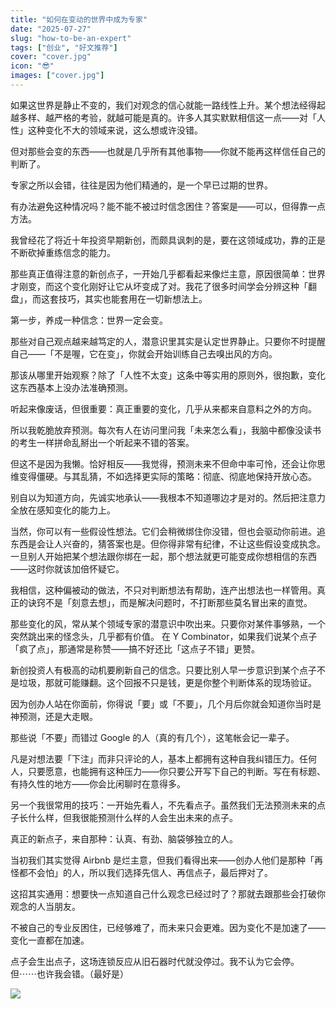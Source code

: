 ```yaml
---
title: "如何在变动的世界中成为专家"
date: "2025-07-27"
slug: "how-to-be-an-expert"
tags: ["创业", "好文推荐"]
cover: "cover.jpg"
icon: "😎"
images: ["cover.jpg"]
---
```

如果这世界是静止不变的，我们对观念的信心就能一路线性上升。某个想法经得起越多样、越严格的考验，就越可能是真的。许多人其实默默相信这一点——对「人性」这种变化不大的领域来说，这么想或许没错。



但对那些会变的东西——也就是几乎所有其他事物——你就不能再这样信任自己的判断了。



专家之所以会错，往往是因为他们精通的，是一个早已过期的世界。



有办法避免这种情况吗？能不能不被过时信念困住？答案是——可以，但得靠一点方法。



我曾经花了将近十年投资早期新创，而颇具讽刺的是，要在这领域成功，靠的正是不断砍掉重练信念的能力。



那些真正值得注意的新创点子，一开始几乎都看起来像烂主意，原因很简单：世界才刚变，而这个变化刚好让它从坏变成了对。我花了很多时间学会分辨这种「翻盘」，而这套技巧，其实也能套用在一切新想法上。



第一步，养成一种信念：世界一定会变。



那些对自己观点越来越笃定的人，潜意识里其实是认定世界静止。只要你不时提醒自己——「不是喔，它在变」，你就会开始训练自己去嗅出风的方向。



那该从哪里开始观察？除了「人性不太变」这条中等实用的原则外，很抱歉，变化这东西基本上没办法准确预测。



听起来像废话，但很重要：真正重要的变化，几乎从来都来自意料之外的方向。



所以我乾脆放弃预测。每次有人在访问里问我「未来怎么看」，我脑中都像没读书的考生一样拼命乱掰出一个听起来不错的答案。



但这不是因为我懒。恰好相反——我觉得，预测未来不但命中率可怜，还会让你思维变得僵硬。与其乱猜，不如选择更实际的策略：彻底、彻底地保持开放心态。



别自以为知道方向，先诚实地承认——我根本不知道哪边才是对的。然后把注意力全放在感知变化的能力上。



当然，你可以有一些假设性想法。它们会稍微绑住你没错，但也会驱动你前进。追东西是会让人兴奋的，猜答案也是。但你得非常有纪律，不让这些假设变成执念。
一旦别人开始把某个想法跟你绑在一起，那个想法就更可能变成你想相信的东西——这时你就该加倍怀疑它。



我相信，这种偏被动的做法，不只对判断想法有帮助，连产出想法也一样管用。真正的诀窍不是「刻意去想」，而是解决问题时，不打断那些莫名冒出来的直觉。



那些变化的风，常从某个领域专家的潜意识中吹出来。只要你对某件事够熟，一个突然跳出来的怪念头，几乎都有价值。
在 Y Combinator，如果我们说某个点子「疯了点」，那通常是称赞——搞不好还比「这点子不错」更赞。



新创投资人有极高的动机要刷新自己的信念。只要比别人早一步意识到某个点子不是垃圾，那就可能赚翻。这个回报不只是钱，更是你整个判断体系的现场验证。



因为创办人站在你面前，你得说「要」或「不要」，几个月后你就会知道你当时是神预测，还是大走眼。



那些说「不要」而错过 Google 的人（真的有几个），这笔帐会记一辈子。



凡是对想法要「下注」而非只评论的人，基本上都拥有这种自我纠错压力。任何人，只要愿意，也能拥有这种压力——你只要公开写下自己的判断。写在有标题、有持久性的地方——你会比闲聊时在意得多。



另一个我很常用的技巧：一开始先看人，不先看点子。虽然我们无法预测未来的点子长什么样，但我很能预测什么样的人会生出未来的点子。



真正的新点子，来自那种：认真、有劲、脑袋够独立的人。



当初我们其实觉得 Airbnb 是烂主意，但我们看得出来——创办人他们是那种「再怪都不会怕」的人，所以我们选择先信人、再信点子，最后押对了。



这招其实通用：想要快一点知道自己什么观念已经过时了？那就去跟那些会打破你观念的人当朋友。



不被自己的专业反困住，已经够难了，而未来只会更难。因为变化不是加速了——变化一直都在加速。



点子会生出点子，这场连锁反应从旧石器时代就没停过。我不认为它会停。
但⋯⋯也许我会错。（最好是）




![](https://prod-files-secure.s3.us-west-2.amazonaws.com/112d0858-5090-4d34-a606-b75eb8d65fd2/46476355-9cf3-4e99-9b7a-3531bc426380/1000202064.png?X-Amz-Algorithm=AWS4-HMAC-SHA256&X-Amz-Content-Sha256=UNSIGNED-PAYLOAD&X-Amz-Credential=ASIAZI2LB466SM4NJD4L%2F20250930%2Fus-west-2%2Fs3%2Faws4_request&X-Amz-Date=20250930T164025Z&X-Amz-Expires=3600&X-Amz-Security-Token=IQoJb3JpZ2luX2VjEGgaCXVzLXdlc3QtMiJIMEYCIQCI1WePr6YXc6gZ5VQ2uc53TN3fAjUkZlzFSt%2BkPmTX8wIhAPl1jJEneNTeS0Jlyvfeuzr8dgCkDnFyE%2FsoH%2BFAkxOGKogECPH%2F%2F%2F%2F%2F%2F%2F%2F%2F%2FwEQABoMNjM3NDIzMTgzODA1Igyq5asVWk3ImixJwpsq3APa20l4CVe5O1K3CrlR3WrZOEfTKlQQ%2BPfwsNpjxW8P%2FymMmPhAzO%2Ba1V1kHgxVoYvu5aWAU70un5P1HySTnS0C%2FdOJo4yKEBkE1Nd03z1Wy9HBvCi%2BS%2BFHE%2Ft97xwFUCQkDLEpaUiIqe7CRvaaFj9j9gofmPw5VTRTPq4vt6STE8mA7IOgH9N7vSIw5m9BsEB7ihG838eMvpMG4jwhaHiwdsifHHsIN6QvZ8msHhaJgsu8vAtvlEGWWGZNDSPLnzzXBTHIh2cVTzcgENQsVXHK4y9giEPcB107qy%2FrZZoNR42Sgl%2F9%2Be9qejsEo5ZSW9MGZu6jDc06YNAd77rkXIVUFth0p%2FMjcwDyS68l2TnBdEHhB8RxzO35H5%2BiejJ9Kc78pTh513Fnt4X%2FjgK26u5Be3J3bQ8YOxmd6pS8muLlPdNTa%2F%2FNJSTFIhsNF%2Babt5B4ie338MqEz3BuauOkA8kMWswlOzrBv%2FBTXVI2sAXYQkxm%2FDZnWkmnYAc%2FKhOsHR9nsMENeZaIjCBGUJlVe1r%2FCmybKzGmeWVnr9NL4gypvV0%2ByOb%2FJZXzWT6dKyzUGgzurjUN4xyvlidsgVaSaESg3x7Y3ruOG3MIFw0vl8oq7k8dSepsk%2FyixfVb9DDO%2Bu%2FGBjqkAW%2FC5pqMAcXVmq8c9n91VSztNw%2FTUebQ1h0IQqMdB%2FBWpUyhT1a%2B8QaH3Uuk7qyjPlz4fTSCG87fH2X42Y3feX1CgzzgKoK6%2FGQcRwy0zs8rpFJK59ezklXO1zx81x%2FRYeMK1Nnueqmg5Q5CYveSKCia%2B%2FZiOjuYvDNZ6OFbSy2vxX6oAysnuF0zhnMWFHH69%2Br53FLQ4BmT7o%2BDCekTuBuDX3VP&X-Amz-Signature=2dab44c4a1085719e5d13604b552db8c22732151b09aabbc19ce9db0a6784348&X-Amz-SignedHeaders=host&x-amz-checksum-mode=ENABLED&x-id=GetObject)

